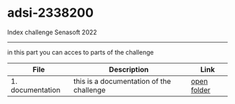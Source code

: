 # adsi-2338200
Index challenge Senasoft 2022
______
in this part you can acces to parts of the challenge

| File | Description | Link
| --- | --- | --- |
| 1. documentation      | this is a documentation of the challenge | [open folder](documentation/)|
